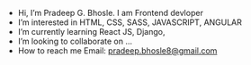 -  Hi, I’m Pradeep G. Bhosle. I am Frontend devloper
-  I’m interested in HTML, CSS, SASS, JAVASCRIPT, ANGULAR
-  I’m currently learning React JS, Django, 
-  I’m looking to collaborate on ...
-  How to reach me Email: pradeep.bhosle8@gmail.com


